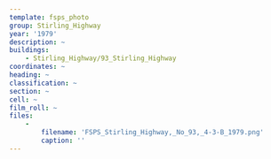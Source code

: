 ```yaml
---
template: fsps_photo
group: Stirling_Highway
year: '1979'
description: ~
buildings:
    - Stirling_Highway/93_Stirling_Highway
coordinates: ~
heading: ~
classification: ~
section: ~
cell: ~
film_roll: ~
files:
    -
        filename: 'FSPS_Stirling_Highway,_No_93,_4-3-B_1979.png'
        caption: ''
---
```

